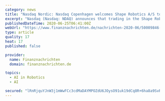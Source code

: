 ```yaml
---
category: news
title: "Nasdaq Nordic: Nasdaq Copenhagen welcomes Shape Robotics A/S to Nasdaq First North Growth Market Denmark"
excerpt: "Nasdaq (Nasdaq: NDAQ) announces that trading in the Shape Robotics A/S share (short name: SHAPE) starts today on Nasdaq First North Growth Market Denmark. Shape Robotics belongs"
publishedDateTime: 2020-06-25T06:41:00Z
webUrl: "https://www.finanznachrichten.de/nachrichten-2020-06/50009846-nasdaq-nordic-nasdaq-copenhagen-welcomes-shape-robotics-a-s-to-nasdaq-first-north-growth-market-denmark-252.htm"
type: article
quality: 17
heat: 17
published: false

provider:
  name: Finanznachrichten
  domain: finanznachrichten.de

topics:
  - AI in Robotics
  - AI

secured: "lRnRjquYJnW3j1mWwFCc3cdMaDAYMPOZdU6JOysO91uk19dCq8R+6ha8a9SvRvKb+M44TXDLgiECkZu7agdJRsNqG4ho8i0qDagSice/xoVRDrgBLngBf6EKzxIvt7HdJ2/SNbaNkmXKvJMK4dk72Rf1hx1XYVUXMWpMbYY19fDtRgho7WCo5VVZBy00z7TKG9Tc7v2i+lIHYrg/nYOeu6g5OV/5eWT5Xr7KSRB4zkJcprhXM+WjHXSBHycEmNaZ1vdmsz7/dNwFOWceDBMXdggUdBMISu2+zDCD+4lSd/TCwkKa+kaSgxlhZSgcdKZZ4gcpl9tTZ2SHviuDhN4CVw==;93q4cDVUEWFAiGTqWbQ3VA=="
---
```


